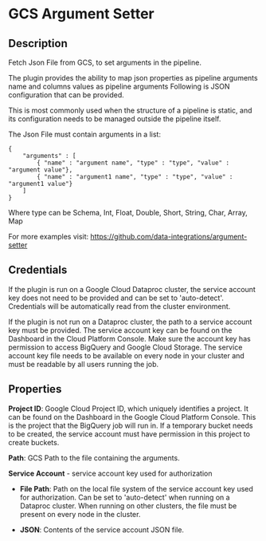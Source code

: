 # GCS Argument Setter

Description
-----------

Fetch Json File from GCS, to set arguments in the pipeline.

The plugin provides the ability to map json properties as pipeline arguments name and columns
values as pipeline arguments Following is JSON configuration that can be provided.

This is most commonly used when the structure of a pipeline is static,
and its configuration needs to be managed outside the pipeline itself.
   
The Json File must contain arguments in a list:

    {
        "arguments" : [
            { "name" : "argument name", "type" : "type", "value" : "argument value"},
            { "name" : "argument1 name", "type" : "type", "value" : "argument1 value"}
        ]
    }
Where type can be Schema, Int, Float, Double, Short, String, Char, Array, Map 
 
For more examples visit: https://github.com/data-integrations/argument-setter
    
Credentials
-----------
If the plugin is run on a Google Cloud Dataproc cluster, the service account key does not need to be
provided and can be set to 'auto-detect'.
Credentials will be automatically read from the cluster environment.

If the plugin is not run on a Dataproc cluster, the path to a service account key must be provided.
The service account key can be found on the Dashboard in the Cloud Platform Console.
Make sure the account key has permission to access BigQuery and Google Cloud Storage.
The service account key file needs to be available on every node in your cluster and
must be readable by all users running the job.

Properties
----------
**Project ID**: Google Cloud Project ID, which uniquely identifies a project.
It can be found on the Dashboard in the Google Cloud Platform Console. This is the project
that the BigQuery job will run in. If a temporary bucket needs to be created, the service account
must have permission in this project to create buckets.

**Path**: GCS Path to the file containing the arguments.

**Service Account**  - service account key used for authorization

* **File Path**: Path on the local file system of the service account key used for
authorization. Can be set to 'auto-detect' when running on a Dataproc cluster.
When running on other clusters, the file must be present on every node in the cluster.

* **JSON**: Contents of the service account JSON file.
